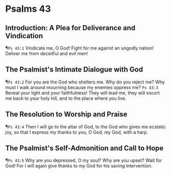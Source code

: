 # Psalms 43

## Introduction: A Plea for Deliverance and Vindication
¶`Ps 43:1` Vindicate me, O God! Fight for me against an ungodly nation! Deliver me from deceitful and evil men!

## The Psalmist's Intimate Dialogue with God
¶`Ps 43:2` For you are the God who shelters me. Why do you reject me? Why must I walk around mourning because my enemies oppress me?
`Ps 43:3` Reveal your light and your faithfulness! They will lead me, they will escort me back to your holy hill, and to the place where you live.

## The Resolution to Worship and Praise
¶`Ps 43:4` Then I will go to the altar of God, to the God who gives me ecstatic joy, so that I express my thanks to you, O God, my God, with a harp.

## The Psalmist's Self-Admonition and Call to Hope
¶`Ps 43:5` Why are you depressed, O my soul? Why are you upset? Wait for God! For I will again give thanks to my God for his saving intervention.
